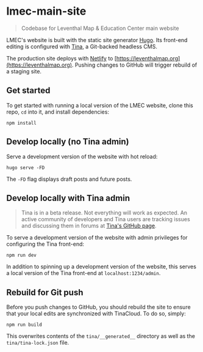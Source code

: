 # lmec-main-site

> Codebase for Leventhal Map & Education Center main website

LMEC's website is built with the static site generator [Hugo](https://gohugo.io/). Its front-end editing is configured with [Tina](https://tina.io/docs/), a Git-backed headless CMS.

The production site deploys with [Netlify](https://netlify.com) to [https://leventhalmap.org](https://leventhalmap.org). Pushing changes to GitHub will trigger rebuild of a staging site.

## Get started

To get started with running a local version of the LMEC website, clone this repo, `cd` into it, and install dependencies:

    npm install

## Develop locally (no Tina admin)

Serve a development version of the website with hot reload:

    hugo serve -FD

The `-FD` flag displays draft posts and future posts.

## Develop locally with Tina admin

> Tina is in a beta release. Not everything will work as expected. An active community of developers and Tina users are tracking issues and discussing them in forums at [Tina's GitHub page](https://github.com/tinacms/tinacms/discussions).

To serve a development version of the website with admin privileges for configuring the Tina front-end:

    npm run dev

In addition to spinning up a development version of the website, this serves a local version of the Tina front-end at `localhost:1234/admin`.

## Rebuild for Git push

Before you push changes to GitHub, you should rebuild the site to ensure that your local edits are synchronized with TinaCloud. To do so, simply:

    npm run build

This overwrites contents of the `tina/__generated__` directory as well as the `tina/tina-lock.json` file. 